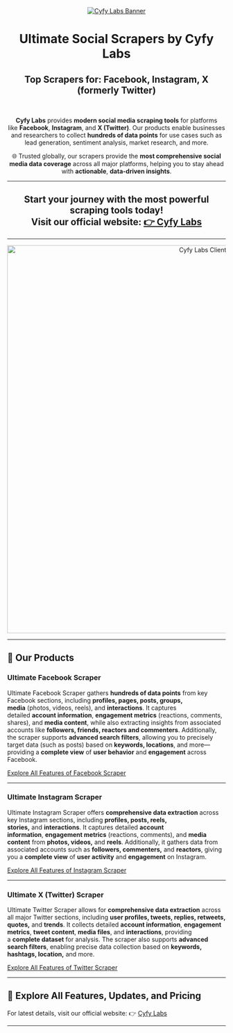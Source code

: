 <a href="https://www.cyfylabs.com" target="_blank">
  <div align="center">
    <img src="https://github.com/user-attachments/assets/04eb9b04-d69c-4e2c-ba0f-ed227558e67a" alt="Cyfy Labs Banner"/>
  </div>
</a>

<div align="center">
  <h1>Ultimate Social Scrapers by Cyfy Labs</h1>
    <h2>Top Scrapers for: Facebook, Instagram, X (formerly Twitter)</h2>
    <br>
    <p>

**Cyfy Labs** provides **modern social media scraping tools** for platforms like **Facebook**, **Instagram**, and **X (Twitter)**. Our products enable businesses and researchers to collect **hundreds of data points** for use cases such as lead generation, sentiment analysis, market research, and more. 

🌐 Trusted globally, our scrapers provide the **most comprehensive social media data coverage** across all major platforms, helping you to stay ahead with **actionable**, **data-driven insights**.
  
  </p>
</div>

---

<div align="center">
  <h2>Start your journey with the most powerful scraping tools today!<br>Visit our official website: <a href="https://www.cyfylabs.com" target="_blank">👉 Cyfy Labs</a></h2>
</div>

---

<a href="https://www.cyfylabs.com" target="_blank">
  <div align="center">
    <img width="893" alt="Cyfy Labs Clients" src="https://github.com/user-attachments/assets/e60982c6-70a8-419c-a961-c2b670c48b02">
  </div>
</a>

---

## 🌟 Our Products 

### **Ultimate Facebook Scraper**

Ultimate Facebook Scraper gathers **hundreds of data points** from key Facebook sections, including **profiles, pages, posts, groups, media** (photos, videos, reels), and **interactions**. It captures detailed **account information**, **engagement metrics** (reactions, comments, shares), and **media content**, while also extracting insights from associated accounts like **followers, friends, reactors and commenters**. Additionally, the scraper supports **advanced search filters**, allowing you to precisely target data (such as posts) based on **keywords, locations**, and more—providing a **complete view** of **user behavior** and **engagement** across Facebook.

[Explore All Features of Facebook Scraper](https://www.cyfylabs.com/products/ultimate-facebook-scraper)

---

### **Ultimate Instagram Scraper**

Ultimate Instagram Scraper offers **comprehensive data extraction** across key Instagram sections, including **profiles, posts, reels, stories,** and **interactions**. It captures detailed **account information**, **engagement metrics** (reactions, comments), and **media content** from **photos, videos,** and **reels**. Additionally, it gathers data from associated accounts such as **followers, commenters,** and **reactors**, giving you a **complete view** of **user activity** and **engagement** on Instagram.

[Explore All Features of Instagram Scraper](https://www.cyfylabs.com/products/ultimate-instagram-scraper)

---

### **Ultimate X (Twitter) Scraper**

Ultimate Twitter Scraper allows for **comprehensive data extraction** across all major Twitter sections, including **user profiles, tweets, replies, retweets, quotes,** and **trends**. It collects detailed **account information**, **engagement metrics**, **tweet content**, **media files**, and **interactions**, providing a **complete dataset** for analysis. The scraper also supports **advanced search filters**, enabling precise data collection based on **keywords, hashtags, location,** and more.

[Explore All Features of Twitter Scraper](https://www.cyfylabs.com/products/ultimate-twitter-scraper)

---

## 📌 Explore All Features, Updates, and Pricing

For latest details, visit our official website: 👉 [Cyfy Labs](https://www.cyfylabs.com)

---

